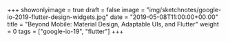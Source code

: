 +++
showonlyimage = true
draft = false
image = "img/sketchnotes/google-io-2019-flutter-design-widgets.jpg"
date = "2019-05-08T11:00:00+00:00"
title = "Beyond Mobile: Material Design, Adaptable UIs, and Flutter"
weight = 0
tags = ["google-io-19", "flutter"]
+++
